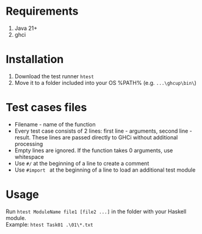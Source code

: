 <h1>Requirements</h1>
<ol>
  <li>Java 21+</li>
  <li>ghci</li>
</ol>

<h1>Installation</h1>
<ol>
  <li>Download the test runner <code>htest</code></li>
  <li>Move it to a folder included into your OS %PATH% (e.g. <code>...\ghcup\bin\</code>)</li>
</ol>

<h1>Test cases files</h1>
<ul>
  <li>Filename - name of the function</li>
  <li>Every test case consists of 2 lines: first line - arguments, second line - result. These lines are passed directly to GHCi without additional processing</li>
  <li>Empty lines are ignored. If the function takes 0 arguments, use whitespace</li>
  <li>Use <code>#/</code> at the beginning of a line to create a comment</li>
  <li>Use <code>#import </code> at the beginning of a line to load an additional test module</li>
</ul>

<h1>Usage</h1>
<p>
  Run <code>htest ModuleName file1 [file2 ...]</code> in the folder with your Haskell module. <br>
  Example: <code>htest Task01 .\01\*.txt</code>
</p>
